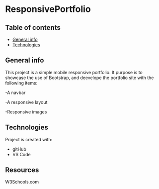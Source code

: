 # ResponsivePortfolio
## Table of contents
* [General info](#general-info)
* [Technologies](#technologies)

## General info
This project is a simple mobile responsive portfolio. It purpose is to showcase the use of Bootstrap, and deevelope the portfolio site with the following items:

-A navbar

-A responsive layout

-Responsive images
	
## Technologies
Project is created with:
* gitHub
* VS Code
	
## Resources
W3Schools.com 
